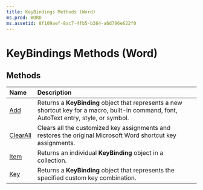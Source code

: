 ```yaml
---
title: KeyBindings Methods (Word)
ms.prod: WORD
ms.assetid: 8f109aef-8ac7-4fb5-b364-a6d796e622f0
---
```



# KeyBindings Methods (Word)

## Methods



|**Name**|**Description**|
|:-----|:-----|
|[Add](keybindings-add-method-word.md)|Returns a  **KeyBinding** object that represents a new shortcut key for a macro, built-in command, font, AutoText entry, style, or symbol.|
|[ClearAll](keybindings-clearall-method-word.md)|Clears all the customized key assignments and restores the original Microsoft Word shortcut key assignments.|
|[Item](keybindings-item-method-word.md)|Returns an individual  **KeyBinding** object in a collection.|
|[Key](keybindings-key-method-word.md)|Returns a  **KeyBinding** object that represents the specified custom key combination.|

